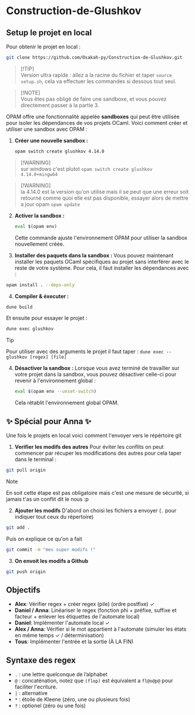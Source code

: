 # Construction-de-Glushkov

## Setup le projet en local

Pour obtenir le projet en local :
```bash
git clone https://github.com/Osakah-py/Construction-de-Glushkov.git
```
> [!TIP]\
> Version ultra rapide : àllez a la racine du fichier et taper ```source setup.sh```, cela va effectuer les commandes si dessous tout seul.

> [!NOTE]\
> Vous êtes pas obligé de faire une sandboxe, et vous pouvez directement passer à la partie 3.

OPAM offre une fonctionnalité appelée **sandboxes** qui peut être utilisée pour isoler les dépendances de vos projets OCaml.
Voici comment créer et utiliser une sandbox avec OPAM :

1. **Créer une nouvelle sandbox :**
   ```bash
   opam switch create glushkov 4.14.0
   ```
> [!WARNING]\
> sur windows c'est plutot ```opam switch create glushkov 4.14.0+mingw64```

> [!WARNING]\
>la 4.14.0 est la version qu'on utilise mais il se peut que une erreur soit retourné comme quoi elle est pas disponible, essayer alors de mettre a jour opam ```opam update``` 


2. **Activer la sandbox :**
   ```bash
   eval $(opam env)
   ```

   Cette commande ajuste l'environnement OPAM pour utiliser la sandbox nouvellement créée.

3. **Installer des paquets dans la sandbox :**
   Vous pouvez maintenant installer les paquets OCaml spécifiques au projet sans interférer avec le reste de votre système. Pour cela, il faut installer les dépendances avec :
```bash
opam install . --deps-only
```
4. **Compiler & éxecuter :**
```bash
dune build
```
Et ensuite pour essayer le projet : 
```bash
dune exec glushkov
```
> [!TIP]
> Pour utiliser avec des arguments le projet il faut taper : ```dune exec -- glushkov [regex] [file]```

4. **Désactiver la sandbox :**
   Lorsque vous avez terminé de travailler sur votre projet dans la sandbox, vous pouvez désactiver celle-ci pour revenir à l'environnement global :
   ```bash
   eval $(opam env --unset-switch)
   ```

   Cela rétablit l'environnement global OPAM.

## ✨ Spécial pour Anna ✨
Une fois le projets en local voici comment l'envoyer vers le répértoire git 
1. **Verifier les modifs des autres**
Pour éviter les conflits on peut commencer par récuper les modifications des autres pour cela taper dans le terminal :
```bash
git pull origin
```
> [!NOTE]
> En soit cette étape est pas obligatoire mais c'est une mesure de sécurité, si jamais t'as un conflit dit le nous :p

2. **Ajouter les modifs**
D'abord on choisi les fichiers a envoyer (```.``` pour indiquer tout ceux du répertoire)
```bash
git add .
```
Puis on explique ce qu'on a fait
```bash
git commit -m "mes super modifs !"
```

3. **On envoit les modifs a Github**
```bash
git push origin
```
## Objectifs
- **Alex**: Vérifier regex + créer regex (pile) (ordre postfixe)  ✓
- **Daniel / Anna**: Linéariser le regex (fonction phi + préfixe, suffixe et facteur + enlever les étiquettes de l'automate local)
- **Daniel**: Implémenter l'automate local ✓
- **Alex / Anna**: Vérifier si le mot appartient à l'automate (simuler les états en même temps ✓ / déterminisation)
- **Tous**: Implémenter l'entrée et la sortie (À LA FIN)


## Syntaxe des regex
- ```.``` : une lettre quelconque de l’alphabet
- ```@``` : concaténation, notez que `(flop)` est équivalent a `fl@o@p@` pour faciliter l'ecriture.
- ```|``` : alternative
- ```*``` : étoile de Kleene (zéro, une ou plusieurs fois)
- ```?``` : optionel (zéro ou une fois) 
